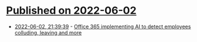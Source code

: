 # [Published on 2022-06-02](index.md)

* [2022-06-02, 21:39:39](https://news.ycombinator.com/item?id=31600848) - [Office 365 implementing AI to detect employees colluding, leaving and more](https://pupuweb.com/mc387035-microsoft-purview-additional-classifiers-communication-compliance-preview/)
